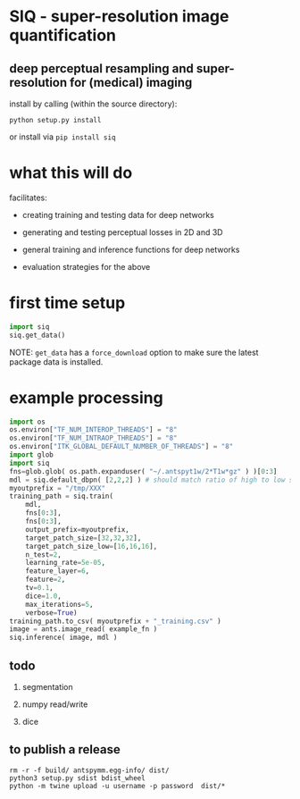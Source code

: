 # SIQ - super-resolution image quantification

## deep perceptual resampling and super-resolution for (medical) imaging

install by calling (within the source directory):

```
python setup.py install
```

or install via `pip install siq`

# what this will do

facilitates:

* creating training and testing data for deep networks

* generating and testing perceptual losses in 2D and 3D

* general training and inference functions for deep networks

* evaluation strategies for the above

# first time setup

```python
import siq
siq.get_data()
```

NOTE: `get_data` has a `force_download` option to make sure the latest
package data is installed.

# example processing

```python
import os
os.environ["TF_NUM_INTEROP_THREADS"] = "8"
os.environ["TF_NUM_INTRAOP_THREADS"] = "8"
os.environ["ITK_GLOBAL_DEFAULT_NUMBER_OF_THREADS"] = "8"
import glob
import siq
fns=glob.glob( os.path.expanduser( "~/.antspyt1w/2*T1w*gz" ) )[0:3]
mdl = siq.default_dbpn( [2,2,2] ) # should match ratio of high to low size patches
myoutprefix = "/tmp/XXX"
training_path = siq.train(
    mdl, 
    fns[0:3], 
    fns[0:3], 
    output_prefix=myoutprefix,
    target_patch_size=[32,32,32],
    target_patch_size_low=[16,16,16],
    n_test=2, 
    learning_rate=5e-05, 
    feature_layer=6, 
    feature=2, 
    tv=0.1, 
    dice=1.0,
    max_iterations=5, 
    verbose=True)
training_path.to_csv( myoutprefix + "_training.csv" )
image = ants.image_read( example_fn )
siq.inference( image, mdl )

```

## todo

1. segmentation

2. numpy read/write

3. dice


## to publish a release

```
rm -r -f build/ antspymm.egg-info/ dist/
python3 setup.py sdist bdist_wheel
python -m twine upload -u username -p password  dist/*
```
